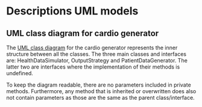 

# Descriptions UML models
## UML class diagram for cardio generator

The [UML class diagram](uml_class_cardio_generator.pdf) for the cardio generator represents the inner structure between all the classes. The three main classes and interfaces are: HealthDataSimulator, OutputStrategy and PatientDataGenerator. The latter two are interfaces where the implementation of their methods is undefined.

To keep the diagram readable, there are no parameters included in private methods.
Furthermore, any method that is inherited or overwritten does also not contain parameters as those are the same as the parent class/interface.

